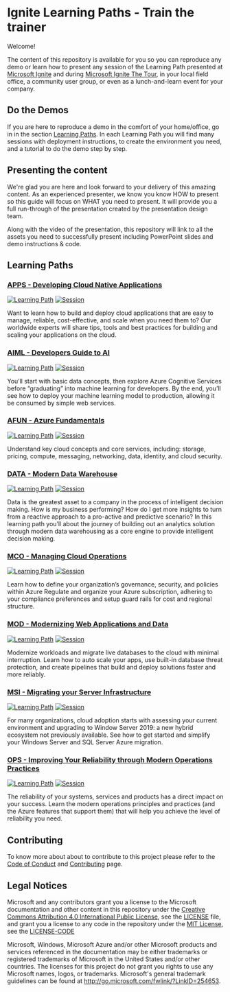 # Ignite Learning Paths - Train the trainer

Welcome!

The content of this repository is available for you so you can reproduce any demo or learn how to present any session of the Learning Path presented at [Microsoft Ignite](https://www.microsoft.com/en-us/ignite) and during [Microsoft Ignite The Tour](https://www.microsoft.com/en-ca/ignite-the-tour/), in your local field office, a community user group, or even as a lunch-and-learn event for your company.

## Do the Demos

If you are here to reproduce a demo in the comfort of your home/office, go in in the section [Learning Paths](#learning-paths). In each Learning Path you will find many sessions with deployment instructions, to create the environment you need, and a tutorial to do the demo step by step.

## Presenting the content

We're glad you are here and look forward to your delivery of this amazing content. As an experienced presenter, we know you know HOW to present so this guide will focus on WHAT you need to present. It will provide you a full run-through of the presentation created by the presentation design team.

Along with the video of the presentation, this repository will link to all the assets you need to successfully present including PowerPoint slides and demo instructions & code.

## Learning Paths

### [APPS - Developing Cloud Native Applications](https://github.com/microsoft/ignite-learning-paths-training-apps/)

[![Learning Path](https://img.shields.io/badge/Learning%20Path-APPS-fe5e00?logo=microsoft)](https://github.com/microsoft/ignite-learning-paths-training-apps/) [![Session](https://img.shields.io/badge/🗣️Sessions-6-31c754)](https://github.com/microsoft/ignite-learning-paths-training-apps/#sessions)

Want to learn how to build and deploy cloud applications that are easy to manage, reliable, cost-effective, and scale when you need them to? Our worldwide experts will share tips, tools and best practices for building and scaling your applications on the cloud.

### [AIML - Developers Guide to AI](https://github.com/microsoft/ignite-learning-paths-training-aiml/)

[![Learning Path](https://img.shields.io/badge/Learning%20Path-AIML-fe5e00?logo=microsoft)](https://github.com/microsoft/ignite-learning-paths-training-aiml/) [![Session](https://img.shields.io/badge/🗣️Sessions-6-31c754)](https://github.com/microsoft/ignite-learning-paths-training-aiml/#sessions)

You’ll start with basic data concepts, then explore Azure Cognitive Services before “graduating” into machine learning for developers. By the end, you’ll see how to deploy your machine learning model to production, allowing it be consumed by simple web services.

### [AFUN - Azure Fundamentals](https://github.com/microsoft/ignite-learning-paths-training-afun/)

[![Learning Path](https://img.shields.io/badge/Learning%20Path-AFUN-fe5e00?logo=microsoft)](https://github.com/microsoft/ignite-learning-paths-training-afun/) [![Session](https://img.shields.io/badge/🗣️Sessions-10-31c754)](https://github.com/microsoft/ignite-learning-paths-training-afun/#sessions)

Understand key cloud concepts and core services, including: storage, pricing, compute, messaging, networking, data, identity, and cloud security.

### [DATA - Modern Data Warehouse](https://github.com/microsoft/ignite-learning-paths-training-data/)

[![Learning Path](https://img.shields.io/badge/Learning%20Path-DATA-fe5e00?logo=microsoft)](https://github.com/microsoft/ignite-learning-paths-training-data/) [![Session](https://img.shields.io/badge/🗣️Sessions-5-31c754)](https://github.com/microsoft/ignite-learning-paths-training-data/#sessions)

Data is the greatest asset to a company in the process of intelligent decision making. How is my business performing? How do I get more insights to turn from a reactive approach to a pro-active and predictive scenario? In this learning path you’ll about the journey of building out an analytics solution through modern data warehousing as a core engine to provide intelligent decision making.

### [MCO - Managing Cloud Operations](https://github.com/microsoft/ignite-learning-paths-training-mco/)

[![Learning Path](https://img.shields.io/badge/Learning%20Path-MCO-fe5e00?logo=microsoft)](https://github.com/microsoft/ignite-learning-paths-training-mco/) [![Session](https://img.shields.io/badge/🗣️Sessions-3-31c754)](https://github.com/microsoft/ignite-learning-paths-training-mco/#sessions)

Learn how to define your organization’s governance, security, and policies within Azure Regulate and organize your Azure subscription, adhering to your compliance preferences and setup guard rails for cost and regional structure.

### [MOD - Modernizing Web Applications and Data](https://github.com/microsoft/ignite-learning-paths-training-mod/)

[![Learning Path](https://img.shields.io/badge/Learning%20Path-MOD-fe5e00?logo=microsoft)](https://github.com/microsoft/ignite-learning-paths-training-mod/) [![Session](https://img.shields.io/badge/🗣️Sessions-6-31c754)](https://github.com/microsoft/ignite-learning-paths-training-mod/#sessions)

Modernize workloads and migrate live databases to the cloud with minimal interruption. Learn how to auto scale your apps, use built-in database threat protection, and create pipelines that build and deploy solutions faster and more reliably.

### [MSI - Migrating your Server Infrastructure](https://github.com/microsoft/ignite-learning-paths-training-msi/)

[![Learning Path](https://img.shields.io/badge/Learning%20Path-MSI-fe5e00?logo=microsoft)](https://github.com/microsoft/ignite-learning-paths-training-msi/) [![Session](https://img.shields.io/badge/🗣️Sessions-4-31c754)](https://github.com/microsoft/ignite-learning-paths-training-msi/#sessions)

For many organizations, cloud adoption starts with assessing your current environment and upgrading to Window Server 2019: a new hybrid ecosystem not previously available. See how to get started and simplify your Windows Server and SQL Server Azure migration.

### [OPS - Improving Your Reliability through Modern Operations Practices](https://github.com/microsoft/ignite-learning-paths-training-ops/)

[![Learning Path](https://img.shields.io/badge/Learning%20Path-OPS-fe5e00?logo=microsoft)](https://github.com/microsoft/ignite-learning-paths-training-ops/) [![Session](https://img.shields.io/badge/🗣️Sessions-5-31c754)](https://github.com/microsoft/ignite-learning-paths-training-ops/#sessions)

The reliability of your systems, services and products has a direct impact on your success. Learn the modern operations principles and practices (and the Azure features that support them) that will help you achieve the level of reliability you need.

## Contributing

To know more about about to contribute to this project please refer to the [Code of Conduct](CODE_OF_CONDUCT.md) and [Contributing](CONTRIBUTING.md) page.

## Legal Notices

Microsoft and any contributors grant you a license to the Microsoft documentation and other content in this repository under the [Creative Commons Attribution 4.0 International Public License](https://creativecommons.org/licenses/by/4.0/legalcode), see the [LICENSE](LICENSE) file, and grant you a license to any code in the repository under the [MIT License](https://opensource.org/licenses/MIT), see the [LICENSE-CODE](LICENSE-CODE)

Microsoft, Windows, Microsoft Azure and/or other Microsoft products and services referenced in the documentation may be either trademarks or registered trademarks of Microsoft in the United States and/or other countries. The licenses for this project do not grant you rights to use any Microsoft names, logos, or trademarks. Microsoft's general trademark guidelines can be found at http://go.microsoft.com/fwlink/?LinkID=254653.
